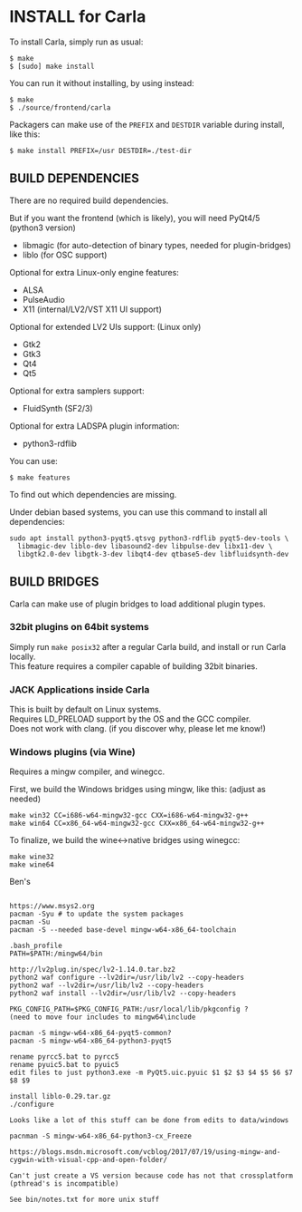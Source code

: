 # INSTALL for Carla

To install Carla, simply run as usual:
```
$ make
$ [sudo] make install
```

You can run it without installing, by using instead:
```
$ make
$ ./source/frontend/carla
```

Packagers can make use of the `PREFIX` and `DESTDIR` variable during install, like this:
```
$ make install PREFIX=/usr DESTDIR=./test-dir
```

## BUILD DEPENDENCIES

There are no required build dependencies.

But if you want the frontend (which is likely), you will need PyQt4/5 (python3 version)

 - libmagic (for auto-detection of binary types, needed for plugin-bridges)
 - liblo    (for OSC support)

Optional for extra Linux-only engine features:

 - ALSA
 - PulseAudio
 - X11 (internal/LV2/VST X11 UI support)

Optional for extended LV2 UIs support: (Linux only)

 - Gtk2
 - Gtk3
 - Qt4
 - Qt5

Optional for extra samplers support:

 - FluidSynth (SF2/3)

Optional for extra LADSPA plugin information:

 - python3-rdflib


You can use:
```
$ make features
```
To find out which dependencies are missing.


Under debian based systems, you can use this command to install all dependencies:
```
sudo apt install python3-pyqt5.qtsvg python3-rdflib pyqt5-dev-tools \
  libmagic-dev liblo-dev libasound2-dev libpulse-dev libx11-dev \
  libgtk2.0-dev libgtk-3-dev libqt4-dev qtbase5-dev libfluidsynth-dev
```

## BUILD BRIDGES

Carla can make use of plugin bridges to load additional plugin types.

### 32bit plugins on 64bit systems

Simply run `make posix32` after a regular Carla build, and install or run Carla locally.<br/>
This feature requires a compiler capable of building 32bit binaries.

### JACK Applications inside Carla

This is built by default on Linux systems.<br/>
Requires LD_PRELOAD support by the OS and the GCC compiler.<br/>
Does not work with clang. (if you discover why, please let me know!)

### Windows plugins (via Wine)

Requires a mingw compiler, and winegcc.

First, we build the Windows bridges using mingw, like this: (adjust as needed)
```
make win32 CC=i686-w64-mingw32-gcc CXX=i686-w64-mingw32-g++
make win64 CC=x86_64-w64-mingw32-gcc CXX=x86_64-w64-mingw32-g++
```

To finalize, we build the wine<->native bridges using winegcc:
```
make wine32
make wine64
```

Ben's
~~~~~

https://www.msys2.org
pacman -Syu # to update the system packages
pacman -Su
pacman -S --needed base-devel mingw-w64-x86_64-toolchain

.bash_profile
PATH=$PATH:/mingw64/bin

http://lv2plug.in/spec/lv2-1.14.0.tar.bz2
python2 waf configure --lv2dir=/usr/lib/lv2 --copy-headers
python2 waf --lv2dir=/usr/lib/lv2 --copy-headers
python2 waf install --lv2dir=/usr/lib/lv2 --copy-headers

PKG_CONFIG_PATH=$PKG_CONFIG_PATH:/usr/local/lib/pkgconfig ?
(need to move four includes to mingw64\include

pacman -S mingw-w64-x86_64-pyqt5-common?
pacman -S mingw-w64-x86_64-python3-pyqt5

rename pyrcc5.bat to pyrcc5
rename pyuic5.bat to pyuic5
edit files to just python3.exe -m PyQt5.uic.pyuic $1 $2 $3 $4 $5 $6 $7 $8 $9

install liblo-0.29.tar.gz
./configure

Looks like a lot of this stuff can be done from edits to data/windows

pacnman -S mingw-w64-x86_64-python3-cx_Freeze

https://blogs.msdn.microsoft.com/vcblog/2017/07/19/using-mingw-and-cygwin-with-visual-cpp-and-open-folder/

Can't just create a VS version because code has not that crossplatform (pthread's is incompatible)

See bin/notes.txt for more unix stuff
